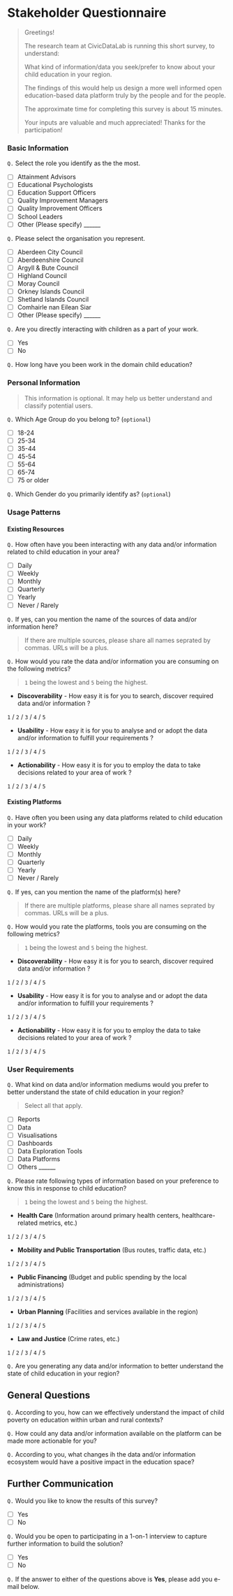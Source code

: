 # Stakeholder Questionnaire

> Greetings!
>
> The research team at CivicDataLab is running this short survey, to understand:
>
> What kind of information/data you seek/prefer to know about your child education in your region. 
>
> The findings of this would help us design a more well informed open education-based data platform truly by the people and for the people.
>
> The approximate time for completing this survey is about 15 minutes.
> 
> Your inputs are valuable and much appreciated! Thanks for the participation!

### Basic Information

`Q.` Select the role you identify as the the most.

- [ ] Attainment Advisors 
- [ ] Educational Psychologists 
- [ ] Education Support Officers 
- [ ] Quality Improvement Managers
- [ ] Quality Improvement Officers
- [ ] School Leaders
- [ ] Other (Please specify) ______

`Q.` Please select the organisation you represent.

- [ ] Aberdeen City Council
- [ ] Aberdeenshire Council
- [ ] Argyll & Bute Council
- [ ] Highland Council
- [ ] Moray Council
- [ ] Orkney Islands Council
- [ ] Shetland Islands Council
- [ ] Comhairle nan Eilean Siar
- [ ] Other (Please specify) ______

`Q.` Are you directly interacting with children as a part of your work.

- [ ] Yes
- [ ] No

`Q.` How long have you been work in the domain child education?

### Personal Information
> This information is optional. It may help us better understand and classify potential users.

`Q.` Which Age Group do you belong to? (`optional`)

- [ ] 18-24
- [ ] 25-34
- [ ] 35-44
- [ ] 45-54
- [ ] 55-64
- [ ] 65-74
- [ ] 75 or older

`Q.` Which Gender do you primarily identify as?  (`optional`)

### Usage Patterns

#### Existing Resources

`Q.` How often have you been interacting with any data and/or information related to child education in your area?

- [ ] Daily
- [ ] Weekly
- [ ] Monthly
- [ ] Quarterly
- [ ] Yearly
- [ ] Never / Rarely

`Q.` If yes, can you mention the name of the sources of data and/or information here?
> If there are multiple sources, please share all names seprated by commas. URLs will be a plus.

`Q.` How would you rate the data and/or information you are consuming on the following metrics?
> `1` being the lowest and `5` being the highest.

- **Discoverability** - How easy it is for you to search, discover required data and/or information ?

`1` / `2` / `3` / `4` / `5`

- **Usability** - How easy it is for you to analyse and or adopt the data and/or information to fulfill your requirements ?

`1` / `2` / `3` / `4` / `5`

- **Actionability** - How easy it is for you to employ the data to take decisions related to your area of work ?

`1` / `2` / `3` / `4` / `5`

#### Existing Platforms

`Q.` Have often you been using any data platforms related to child education in your work?

- [ ] Daily
- [ ] Weekly
- [ ] Monthly
- [ ] Quarterly
- [ ] Yearly
- [ ] Never / Rarely

`Q.` If yes, can you mention the name of the platform(s) here?
> If there are multiple platforms, please share all names seprated by commas. URLs will be a plus.

`Q.` How would you rate the platforms, tools you are consuming on the following metrics?
> `1` being the lowest and `5` being the highest.

- **Discoverability** - How easy it is for you to search, discover required data and/or information ?

`1` / `2` / `3` / `4` / `5`

- **Usability** - How easy it is for you to analyse and or adopt the data and/or information to fulfill your requirements ?

`1` / `2` / `3` / `4` / `5`

- **Actionability** - How easy it is for you to employ the data to take decisions related to your area of work ?

`1` / `2` / `3` / `4` / `5`

### User Requirements

`Q.` What kind on data and/or information mediums would you prefer to better understand the state of child education in your region?
> Select all that apply.

- [ ] Reports
- [ ] Data
- [ ] Visualisations
- [ ] Dashboards
- [ ] Data Exploration Tools
- [ ] Data Platforms
- [ ] Others ______

`Q.` Please rate following types of information based on your preference to know this in response to child education?
 > `1` being the lowest and `5` being the highest. 
 
- **Health Care** (Information around primary health centers, healthcare-related metrics, etc.)

`1` / `2` / `3` / `4` / `5`

- **Mobility and Public Transportation** (Bus routes, traffic data, etc.)

`1` / `2` / `3` / `4` / `5`

- **Public Financing** (Budget and public spending by the local administrations)

`1` / `2` / `3` / `4` / `5`

- **Urban Planning** (Facilities and services available in the region)

`1` / `2` / `3` / `4` / `5`

- **Law and Justice** (Crime rates, etc.)

`1` / `2` / `3` / `4` / `5`

`Q.` Are you generating any data and/or information to better understand the state of child education in your region?

## General Questions

`Q.` According to you, how can we effectively understand the impact of child poverty on education within urban and rural contexts?

`Q.` How could any data and/or information available on the platform can be made more actionable for you?

`Q.` According to you, what changes ih the data and/or information ecosystem would have a positive impact in the education space?

## Further Communication

`Q.` Would you like to know the results of this survey?

- [ ] Yes
- [ ] No

`Q.` Would you be open to participating in a 1-on-1 interview to capture further information to build the solution?

- [ ] Yes
- [ ] No

`Q.` If the answer to either of the questions above is **Yes**, please add you e-mail below.

